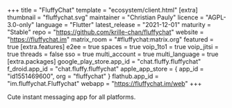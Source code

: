 +++
title = "FluffyChat"
template = "ecosystem/client.html"
[extra]
thumbnail = "fluffychat.svg"
maintainer = "Christian Pauly"
licence = "AGPL-3.0-only"
language = "Flutter"
latest_release = "2021-12-01"
maturity = "Stable"
repo = "https://github.com/krille-chan/fluffychat"
website = "https://fluffychat.im"
matrix_room = "#fluffychat:matrix.org"
featured = true
[extra.features]
e2ee = true
spaces = true
voip_1to1 = true
voip_jitsi = true
threads = false
sso = true
multi_account = true
multi_language = true
[extra.packages]
google_play_store.app_id = "chat.fluffy.fluffychat"
f_droid.app_id = "chat.fluffy.fluffychat"
apple_app_store = { app_id = "id1551469600", org = "fluffychat" }
flathub.app_id = "im.fluffychat.Fluffychat"
webapp = "https://fluffychat.im/web"
+++

Cute instant messaging app for all platforms.
